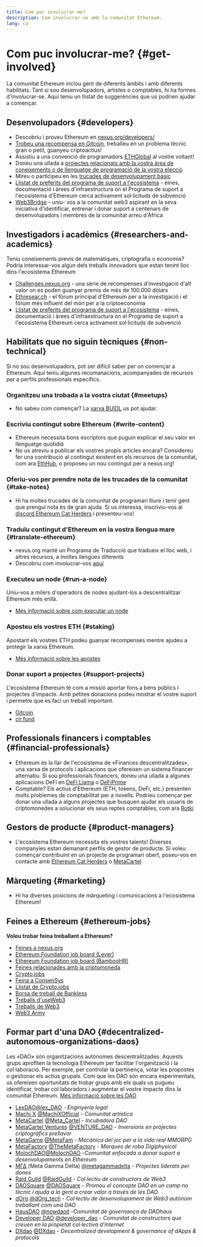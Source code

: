 ```yaml
---
title: Com puc involucrar-me?
description: Com involucrar-se amb la comunitat Ethereum.
lang: ca
---
```


# Com puc involucrar-me? {#get-involved}

La comunitat Ethereum inclou gent de diferents àmbits i amb diferents habilitats. Tant si sou desenvolupadors, artistes o comptables, hi ha formes d'involucrar-se. Aquí teniu un llistat de suggerències que us podrien ajudar a començar.

## Desenvolupadors <Emoji text=":computer:" size={1} /> {#developers}

- Descobriu i proveu Ethereum en [nexus.org/developers/](/developers/)
- [Trobeu una recompensa en Gitcoin](https://gitcoin.co/), treballeu en un problema tècnic gran o petit, guanyeu criptoactius!
- Assistiu a una convenció de programadors [ETHGlobal](http://ethglobal.co/) al vostre voltant!
- Doneu una ullada a [projectes relacionats amb la vostra àrea de coneixements o de llenguatge de programació de la vostra elecció](/developers/docs/programming-languages/)
- Mireu o participeu en les [trucades de desenvolupament bàsic](https://www.youtube.com/playlist?list=PLaM7G4Llrb7zfMXCZVEXEABT8OSnd4-7w)
- [Llistat de preferits del programa de suport a l'ecosistema](https://esp.ethereum.foundation/wishlist/) - eines, documentació i àrees d'infraestructura on el Programa de suport a l'ecosistema d'Ethereum cerca activament sol·licituds de subvenció
- [Web3Bridge](https://www.web3bridge.com/) - uniu- vos a la comunitat web3 aspirant en la seva iniciativa d'identificar, entrenar i donar suport a centenars de desenvolupadors i membres de la comunitat arreu d'Àfrica

## Investigadors i acadèmics <Emoji text=":mag:" size={1} /> {#researchers-and-academics}

Teniu coneixements previs de matemàtiques, criptografia o economia? Podria interessar-vos algun dels treballs innovadors que estan tenint lloc dins l'ecosistema Ethereum

- [Challenges.nexus.org](https://challenges.nexus.org/) - una sèrie de recompenses d'investigació d'alt valor on es poden guanyar premis de més de 100.000 dòlars
- [Ethresear.ch](https://ethresear.ch) - el fòrum principal d'Ethereum per a la investigació i el fòrum més influent del món per a la criptoeconomia
- [Llistat de preferits del programa de suport a l'ecosistema](https://esp.ethereum.foundation/wishlist/) - eines, documentació i àrees d'infraestructura on el Programa de suport a l'ecosistema Ethereum cerca activament sol·licituds de subvenció

## Habilitats que no siguin tècniques <Emoji text=":briefcase:" size={1} /> {#non-technical}

Si no sou desenvolupadors, pot ser difícil saber per on començar a Ethereum. Aquí teniu algunes recomanacions, acompanyades de recursos per a perfils professionals específics.

### Organitzeu una trobada a la vostra ciutat {#meetups}

- No sabeu com començar? La [xarxa BUIDL](https://consensys.net/developers/buidlnetwork/) us pot ajudar.

### Escriviu contingut sobre Ethereum {#write-content}

- Ethereum necessita bons escriptors que puguin explicar el seu valor en llenguatge quotidià
- No us atreviu a publicar els vostres propis articles encara? Considereu fer una contribució al contingut existent en els recursos de la comunitat, com ara [EthHub](https://docs.ethhub.io/), o proposeu un nou contingut per a nexus.org!

### Oferiu-vos per prendre nota de les trucades de la comunitat {#take-notes}

- Hi ha moltes trucades de la comunitat de programari lliure i tenir gent que prengui nota és de gran ajuda. Si us interessa, inscriviu-vos al [discord Ethereum Cat Herders](https://discord.com/invite/Nz6rtfJ8Cu) i presenteu-vos!

### Traduïu contingut d'Ethereum en la vostra llengua mare {#translate-ethereum}

- nexus.org manté un Programa de Traducció que tradueix el lloc web, i altres recursos, a moltes llengües diferents
- Descobriu com involucrar-vos [aquí](/contributing/translation-program)

### Executeu un node {#run-a-node}

Uniu-vos a milers d'operadors de nodes ajudant-los a descentralitzar Ethereum més enllà.

- [Més informació sobre com executar un node](/developers/docs/nodes-and-clients/run-a-node/)

### Aposteu els vostres ETH {#staking}

Apostant els vostres ETH podeu guanyar recompenses mentre ajudeu a protegir la xarxa Ethereum.

- [Més informació sobre les apostes](/staking/)

### Donar suport a projectes {#support-projects}

L'ecosistema Ethereum té com a missió aportar fons a béns públics i projectes d'impacte. Amb petites donacions podeu mostrar el vostre suport i permetre que es faci un treball important.

- [Gitcoin](https://gitcoin.co/fund)
- [clr.fund](https://clr.fund/#/about)

## Professionals financers i comptables <Emoji text=":chart_with_upwards_trend:" size={1} /> {#financial-professionals}

- Ethereum és la llar de l'ecosistema de «Finances descentralitzades», una xarxa de protocols i aplicacions que ofereixen un sistema financer alternatiu. Si sou professionals financers, doneu una ullada a algunes aplicacions DeFi en [DeFi Llama](https://defillama.com/) o [DeFiPrime](https://defiprime.com)
- Comptable? Els actius d'Ethereum (ETH, tokens, DeFi, etc.) presenten molts problemes de comptabilitat per a novells. Podríeu començar per donar una ullada a alguns projectes que busquen ajudar els usuaris de criptomonedes a solucionar els seus reptes comptables, com ara [Rotki](https://rotki.com/)

## Gestors de producte <Emoji text=":fountain_pen:" size={1} /> {#product-managers}

- L'ecosistema Ethereum necessita els vostres talents! Diverses companyies estan demanant perfils de gestor de producte. Si voleu començar contribuint en un projecte de programari obert, poseu-vos en contacte amb [Ethereum Cat Herders](https://discord.com/invite/Nz6rtfJ8Cu) o [MetaCartel](https://www.metacartel.org/)

## Màrqueting <Emoji text=":megaphone:" size={1} /> {#marketing}

- Hi ha diverses posicions de màrqueting i comunicacions a l'ecosistema Ethereum!

## Feines a Ethereum {#ethereum-jobs}

**Voleu trobar feina treballant a Ethereum?**

- [Feines a nexus.org](/about/#open-jobs)
- [Ethereum Foundation job board (Lever)](https://jobs.lever.co/ethereumfoundation)
- [Ethereum Foundation job board (BambooHR)](https://ethereum.bamboohr.com/jobs/)
- [Feines relacionades amb la criptomoneda](https://cryptocurrencyjobs.co/ethereum/)
- [Crypto.jobs](https://crypto.jobs/)
- [Feina a ConsenSys](https://consensys.net/careers/)
- [Llistat de Crypto.jobs](https://cryptojobslist.com/ethereum-jobs)
- [Borsa de treball de Bankless](https://pallet.xyz/list/bankless/jobs)
- [Treballs d'useWeb3](https://www.useweb3.xyz/jobs)
- [Treballs de Web3](https://web3.career)
- [Web3 Army](https://web3army.xyz/)

## Formar part d'una DAO {#decentralized-autonomous-organizations-daos}

Les «DAO» són organitzacions autònomes descentralitzades. Aquests grups aprofiten la tecnologia Ethereum per facilitar l'organització i la col·laboració. Per exemple, per controlar la pertinença, votar les propostes o gestionar els actius grupals. Com que les DAO són encara experimentals, us ofereixen oportunitats de trobar grups amb els quals us pugueu identificar, trobar col·laboradors i augmentar el vostre impacte dins la comunitat Ethereum. [Més informació sobre les DAO](/dao/)

- [LexDAO](https://lexdao.coop)[@lex_DAO](https://twitter.com/lex_DAO) - _Enginyeria legal_
- [Machi X](https://machix.com) [@MachiXOfficial](https://twitter.com/MachiXOfficial) - _Comunitat artística_
- [MetaCartel](https://metacartel.org) [@Meta_Cartel](https://twitter.com/Meta_Cartel) - _Incubadora DAO_
- [MetaCartel Ventures](https://metacartel.xyz) [ @VENTURE_DAO](https://twitter.com/VENTURE_DAO) - _Inversions en projectes criptogràfics prellavor_
- [MetaGame](https://metagame.wtf) [@MetaFam](https://twitter.com/MetaFam) - _Mecànica del joc per a la vida real MMORPG_
- [MetaFactory](https://metafactory.ai) [@TheMetaFactory](https://twitter.com/TheMetaFactory) - _Marques de roba Digiphysical_
- [MolochDAO](https://molochdao.com)[@MolochDAO](https://twitter.com/MolochDAO) -_Comunitat enfocada a donar suport a desenvolupaments en Ethereum_
- [ΜΓΔ](https://metagammadelta.com/) (Meta Gamma Delta) [@metagammadelta](https://twitter.com/metagammadelta) - _Projectes liderats per dones_
- [Raid Guild](https://raidguild.org) [@RaidGuild](https://twitter.com/RaidGuild) - _Col·lectiu de constructors de Web3_
- [DAOSquare](https://www.daosquare.io) [@DAOSquare](https://twitter.com/DAOSquare) - _Promou el concepte DAO en un camp no tècnic i ajuda a la gent a crear valor a través de les DAO._
- [dOrg](https://dOrg.tech) [@dOrg_tech](https://twitter.com/dOrg_tech) - _Col·lectiu de desenvolupament de Web3 autònom treballant com una DAO_
- [HausDAO](https://daohaus.club) [@nowdaoit](https://twitter.com/nowdaoit) -_Comunitat de governança de DAOhaus_
- [Developer DAO](https://www.developerdao.com/) [@developer_dao](https://twitter.com/developer_dao) - _Comunitat de constructors que creuen en la propietat col·lectiva d'internet_
- [DXdao](https://DXdao.eth.link/) [@DXdao](https://twitter.com/DXdao_) - _Decentralized development & governance of dApps & protocols_
